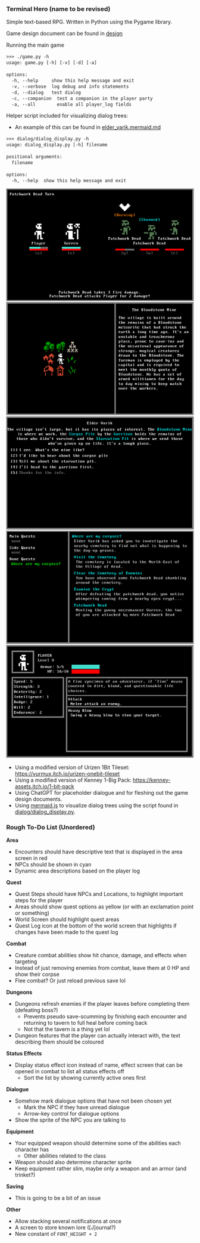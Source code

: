 ### Terminal Hero (name to be revised)
Simple text-based RPG. Written in Python using the Pygame library.

Game design document can be found in [design](design/)

Running the main game 
```
>>> ./game.py -h
usage: game.py [-h] [-v] [-d] [-a]

options:
  -h, --help     show this help message and exit
  -v, --verbose  log debug and info statements
  -d, --dialog   test dialog
  -c, --companion  test a companion in the player party
  -a, --all        enable all player_log fields
```

Helper script included for visualizing dialog trees:
-  An example of this can be found in [elder_varik.mermaid.md](resources/examples/elder_varik.mermaid.md)
```
>>> dialog/dialog_display.py -h
usage: dialog_display.py [-h] filename

positional arguments:
  filename

options:
  -h, --help  show this help message and exit
```

![Combat.png](resources/screenshots/combat.png)
![World.png](resources/screenshots/world.png)
![Dialogue.png](resources/screenshots/dialogue.png)
![Quest_Screen.png](resources/screenshots/quest_screen.png)
![Creature_Screen.png](resources/screenshots/creature_screen.png)

- Using a modified version of Urizen 1Bit Tileset: https://vurmux.itch.io/urizen-onebit-tileset
- Using a modified version of Kenney 1-Big Pack: https://kenney-assets.itch.io/1-bit-pack
- Using ChatGPT for placeholder dialogue and for fleshing out the game design documents.
- Using [mermaid.js](https://mermaid.js.org/) to visualize dialog trees using the script found in [dialog/dialog_display.py](dialog/dialog_display.py).

### Rough To-Do List (Unordered)
**Area**
- Encounters should have descriptive text that is displayed in the area screen in red
- NPCs should be shown in cyan
- Dynamic area descriptions based on the player log

**Quest**
- Quest Steps should have NPCs and Locations, to highlight important steps for the player
- Areas should show quest options as yellow (or with an exclamation point or something)
- World Screen should highlight quest areas
- Quest Log icon at the bottom of the world screen that highlights if changes have been made to the quest log

**Combat**
- Creature combat abilities show hit chance, damage, and effects when targeting
- Instead of just removing enemies from combat, leave them at 0 HP and show their corpse
- Flee combat? Or just reload previous save lol

**Dungeons**
- Dungeons refresh enemies if the player leaves before completing them (defeating boss?)
  - Prevents pseudo save-scumming by finishing each encounter and returning to tavern to full heal before coming back
  - Not that the tavern is a thing yet lol
- Dungeon features that the player can actually interact with, the text describing them should be coloured

**Status Effects**
- Display status effect icon instead of name, effect screen that can be opened in combat to list all status effects off
  - Sort the list by showing currently active ones first

**Dialogue**
- Somehow mark dialogue options that have not been chosen yet
    - Mark the NPC if they have unread dialogue
    - Arrow-key control for dialogue options
- Show the sprite of the NPC you are talking to

**Equipment**
- Your equipped weapon should determine some of the abilities each character has
  - Other abilities related to the class
- Weapon should also determine character sprite
- Keep equipment rather slim, maybe only a weapon and an armor (and trinket?)

**Saving**
- This is going to be a bit of an issue

**Other**
- Allow stacking several notifications at once
- A screen to store known lore ([J]ournal?)
- New constant of `FONT_HEIGHT + 2`
